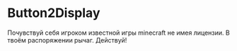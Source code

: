 # Button2Display
Почувствуй себя игроком известной игры minecraft не имея лицензии. В твоём распоряжении рычаг. Действуй!

